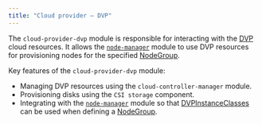 ```yaml
---
title: "Cloud provider — DVP"
---
```


The `cloud-provider-dvp` module is responsible for interacting with the [DVP](https://deckhouse.io/products/virtualization-platform/) cloud resources. It allows the [`node-manager`](../../modules/040-node-manager/) module to use DVP resources for provisioning nodes for the specified [NodeGroup](../../modules/040-node-manager/cr.html#nodegroup).

Key features of the `cloud-provider-dvp` module:

- Managing DVP resources using the `cloud-controller-manager` module.
- Provisioning disks using the `CSI storage` component.
- Integrating with the [`node-manager`](../../modules/040-node-manager/) module so that [DVPInstanceClasses](cr.html#dvpinstanceclass) can be used when defining a [NodeGroup](../../modules/040-node-manager/cr.html#nodegroup).
